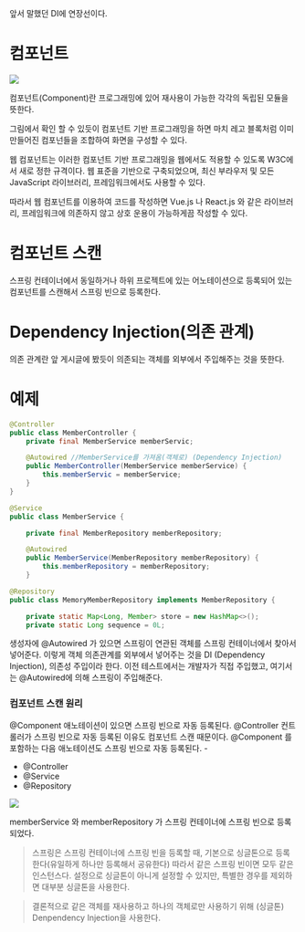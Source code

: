 앞서 말했던 DI에 연장선이다.
# 컴포넌트

![](https://velog.velcdn.com/images/jckim22/post/721cc806-dcd3-4ee1-ba8c-3facfc838a50/image.png)

컴포넌트(Component)란 프로그래밍에 있어 재사용이 가능한 각각의 독립된 모듈을 뜻한다.

그림에서 확인 할 수 있듯이 컴포넌트 기반 프로그래밍을 하면 마치 레고 블록처럼 이미 만들어진 컴포넌들을 조합하여 화면을 구성할 수 있다.

웹 컴포넌트는 이러한 컴포넌트 기반 프로그래밍을 웹에서도 적용할 수 있도록 W3C에서 새로 정한 규격이다. 웹 표준을 기반으로 구축되었으며, 최신 부라우저 및 모든 JavaScript 라이브러리, 프레임워크에서도 사용할 수 있다.

따라서 웹 컴포넌트를 이용하여 코드를 작성하면 Vue.js 나 React.js 와 같은 라이브러리, 프레임워크에 의존하지 않고 상호 운용이 가능하게끔 작성할 수 있다.

# 컴포넌트 스캔
스프링 컨테이너에서 동일하거나 하위 프로젝트에 있는 어노테이션으로 등록되어 있는 컴포넌트를 스캔해서 스프링 빈으로 등록한다.

# Dependency Injection(의존 관계)
의존 관계란 앞 게시글에 봤듯이 의존되는 객체를 외부에서 주입해주는 것을 뜻한다.

# 예제
```java
@Controller
public class MemberController {
    private final MemberService memberServic;

    @Autowired //MemberService를 가져옴(객체로) (Dependency Injection)
    public MemberController(MemberService memberService) {
        this.memberServic = memberService;
    }
}
```


```java
@Service
public class MemberService {

    private final MemberRepository memberRepository;

    @Autowired
    public MemberService(MemberRepository memberRepository) {
        this.memberRepository = memberRepository;
    }

```

```java
@Repository
public class MemoryMemberRepository implements MemberRepository {

    private static Map<Long, Member> store = new HashMap<>();
    private static Long sequence = 0L;
```

생성자에 @Autowired 가 있으면 스프링이 연관된 객체를 스프링 컨테이너에서 찾아서 넣어준다. 이렇게 객체 의존관계를 외부에서 넣어주는 것을 DI (Dependency Injection), 의존성 주입이라 한다.
이전 테스트에서는 개발자가 직접 주입했고, 여기서는 @Autowired에 의해 스프링이 주입해준다.

### 컴포넌트 스캔 원리
@Component 애노테이션이 있으면 스프링 빈으로 자동 등록된다.
@Controller 컨트롤러가 스프링 빈으로 자동 등록된 이유도 컴포넌트 스캔 때문이다.
@Component 를 포함하는 다음 애노테이션도 스프링 빈으로 자동 등록된다. - 
 - @Controller
 - @Service
 - @Repository
 
![](https://velog.velcdn.com/images/jckim22/post/2984c21c-9970-4a97-aac4-9679129908f6/image.png)

memberService 와 memberRepository 가 스프링 컨테이너에 스프링 빈으로 등록되었다.
> 스프링은 스프링 컨테이너에 스프링 빈을 등록할 때, 기본으로 싱글톤으로 등록한다(유일하게 하나만 등록해서 공유한다) 따라서 같은 스프링 빈이면 모두 같은 인스턴스다. 설정으로 싱글톤이 아니게 설정할 수 있지만, 특별한 경우를 제외하면 대부분 싱글톤을 사용한다.

>결론적으로 같은 객체를 재사용하고 하나의 객체로만 사용하기 위해 (싱글톤) Denpendency Injection을 사용한다.
